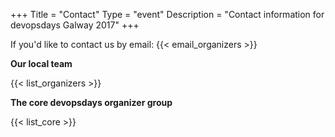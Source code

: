 +++
Title = "Contact"
Type = "event"
Description = "Contact information for devopsdays Galway 2017"
+++

If you'd like to contact us by email: {{< email_organizers >}}

**Our local team**

{{< list_organizers >}}

**The core devopsdays organizer group**

{{< list_core >}}
